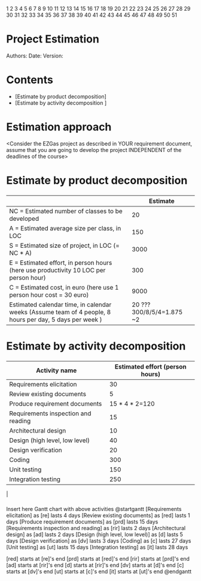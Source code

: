 1
2
3
4
5
6
7
8
9
10
11
12
13
14
15
16
17
18
19
20
21
22
23
24
25
26
27
28
29
30
31
32
33
34
35
36
37
38
39
40
41
42
43
44
45
46
47
48
49
50
51
# Project Estimation  
Authors:
Date:
Version:
# Contents
- [Estimate by product decomposition]
- [Estimate by activity decomposition ]
# Estimation approach
<Consider the EZGas  project as described in YOUR requirement document, assume that you are going to develop the project INDEPENDENT of the deadlines of the course>
# Estimate by product decomposition
### 
|             | Estimate                        |             
| ----------- | ------------------------------- |  
| NC =  Estimated number of classes to be developed   |            20                 |             
|  A = Estimated average size per class, in LOC       |                150            | 
| S = Estimated size of project, in LOC (= NC * A) | 3000|
| E = Estimated effort, in person hours (here use productivity 10 LOC per person hour)  |               300                       |   
| C = Estimated cost, in euro (here use 1 person hour cost = 30 euro) | 9000| 
| Estimated calendar time, in calendar weeks (Assume team of 4 people, 8 hours per day, 5 days per week ) |          20  ??? 300/8/5/4=1.875 ~2        |               
# Estimate by activity decomposition
### 
|         Activity name    | Estimated effort (person hours)   |             
| ----------- | ------------------------------- | 
| Requirements elicitation| 30|
| Review existing documents| 5|
| Produce requirement documents| 15 * 4 * 2=120|
| Requirements inspection and reading| 15|
| Architectural design | 10 |
| Design (high level, low level)| 40|
| Design verification| 20|
| Coding| 300|
| Unit testing| 150|
| Integration testing| 250 |
| 
###
Insert here Gantt chart with above activities
@startgantt
[Requirements elicitation] as [re] lasts 4 days
[Review existing documents] as [red] lasts 1 days
[Produce requirement documents] as [prd] lasts 15 days
[Requirements inspection and reading] as [rir] lasts 2 days
[Architectural design] as [ad] lasts 2 days
[Design (high level, low level)] as [d] lasts 5 days
[Design verification] as [dv] lasts 3 days
[Coding] as [c] lasts 27 days
[Unit testing] as [ut] lasts 15 days
[Integration testing] as [it] lasts 28 days

[red] starts at [re]'s end
[prd] starts at [red]'s end
[rir] starts at [prd]'s end
[ad] starts at [rir]'s end
[d] starts at [rir]'s end
[dv] starts at [d]'s end
[c] starts at [dv]'s end
[ut] starts at [c]'s end
[it] starts at [ut]'s end
@endgantt